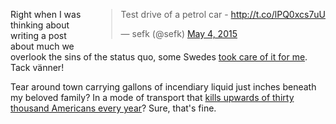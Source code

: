<!-- 
.. title: Perspective
.. slug: petrol-car
.. date: 2015-05-06 00:05:37 UTC-07:00
.. tags: Tweets, Life
.. type: text
-->

<div style="float:right; padding-left:15px;">
    <blockquote class="twitter-tweet" lang="en">
        <p lang="en" dir="ltr">Test drive of a petrol car - <a href="http://t.co/lPQ0xcs7uU">http://t.co/lPQ0xcs7uU</a></p>&mdash; sefk (@sefk) <a href="https://twitter.com/sefk/status/595318498894553088">May 4, 2015</a>
    </blockquote>
</div>

Right when I was thinking about writing a post about much we overlook
the sins of the status quo, some Swedes
[took care of it for me][article]. Tack vänner!

Tear around town carrying gallons of incendiary liquid just inches
beneath my beloved family? 
In a mode of transport that [kills upwards of thirty thousand Americans every year][stats]? 
Sure, that's fine.

  [article]: http://teslaclubsweden.se/test-drive-of-a-petrol-car/
  [stats]:   http://en.wikipedia.org/wiki/List_of_motor_vehicle_deaths_in_U.S._by_year


